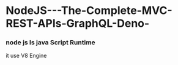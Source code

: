 # NodeJS---The-Complete-MVC-REST-APIs-GraphQL-Deno-

### node js Is java Script Runtime
  it use V8 Engine
